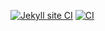 [![Jekyll site CI](https://github.com/solaris0051/coffeeShopSample/actions/workflows/jekyll.yml/badge.svg)](https://github.com/solaris0051/coffeeShopSample/actions/workflows/jekyll.yml)
[![CI](https://github.com/solaris0051/coffeeShopSample/actions/workflows/blank.yml/badge.svg)](https://github.com/solaris0051/coffeeShopSample/actions/workflows/blank.yml)
